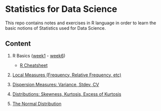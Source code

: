 # Statistics for Data Science

This repo contains notes and exercises in R language in order to learn the basic notions of Statistics used for Data Science.

## Content

1. R Basics ([week1](https://github.com/the-other-mariana/stats-ds/tree/master/week1) - [week6](https://github.com/the-other-mariana/stats-ds/tree/master/week6))

    - [R Cheatsheet](https://github.com/the-other-mariana/stats-ds/blob/master/week5/r-cheatsheet.R)

2. [Local Measures (Frequency, Relative Frequency, etc)](https://github.com/the-other-mariana/stats-ds/tree/master/week7)

3. [Dispersion Measures: Variance, Stdev, CV](https://github.com/the-other-mariana/stats-ds/tree/master/week8)

4. [Distributions: Skewness, Kurtosis, Excess of Kurtosis](https://github.com/the-other-mariana/stats-ds/tree/master/week9)

5. [The Normal Distribution](https://github.com/the-other-mariana/stats-ds/tree/master/week10)
